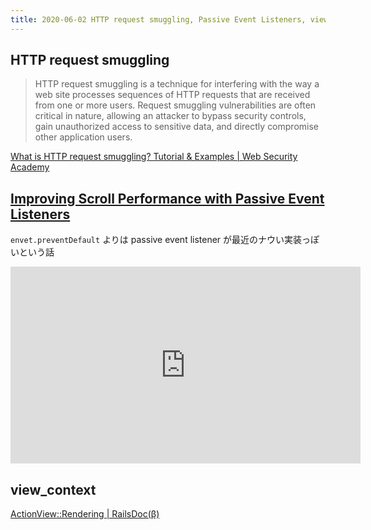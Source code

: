 ```yaml
---
title: 2020-06-02 HTTP request smuggling, Passive Event Listeners, view_context
---
```


## HTTP request smuggling

> HTTP request smuggling is a technique for interfering with the way a web site processes sequences of HTTP requests that are received from one or more users. Request smuggling vulnerabilities are often critical in nature, allowing an attacker to bypass security controls, gain unauthorized access to sensitive data, and directly compromise other application users.

[What is HTTP request smuggling? Tutorial & Examples \| Web Security Academy](https://portswigger.net/web-security/request-smuggling)

## [Improving Scroll Performance with Passive Event Listeners](https://developers.google.com/web/updates/2016/06/passive-event-listeners)

`envet.preventDefault` よりは passive event listener が最近のナウい実装っぽいという話

<iframe width="560" height="315" src="https://www.youtube.com/embed/65VMej8n23A" frameborder="0" allow="accelerometer; autoplay; encrypted-media; gyroscope; picture-in-picture" allowfullscreen></iframe>

## view_context

[ActionView::Rendering \| RailsDoc(β)](https://railsdoc.github.io/classes/ActionView/Rendering.html#method-i-view_context)
